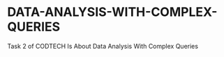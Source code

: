 # DATA-ANALYSIS-WITH-COMPLEX-QUERIES
Task 2 of CODTECH Is About Data Analysis With Complex Queries 
